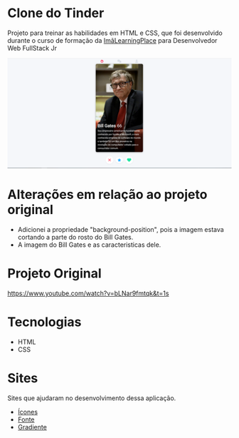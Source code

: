 # Clone do Tinder

<p>Projeto para treinar as habilidades em HTML e CSS, que foi desenvolvido durante o curso de formação da <a href="https://imalearningplace.com/" target="_blank">ImãLearningPlace</a> para Desenvolvedor Web FullStack Jr</p>

<img src="./img/telaPrincipal.png"/>

</br>

<h1>Alterações em relação ao projeto original</h1>

<ul>
    <li>Adicionei a propriedade "background-position", pois a imagem estava cortando a parte do rosto do Bill Gates.</li>
    <li>A imagem do Bill Gates e as caracteristicas dele.</li>
</ul>


<h1>Projeto Original</h1>

https://www.youtube.com/watch?v=bLNar9fmtqk&t=1s

<h1>Tecnologias</h1>

<ul>
    <li>HTML</li>
    <li>CSS</li>
</ul>

<h1>Sites </h1>

<p>Sites que ajudaram no desenvolvimento dessa aplicação.</p>

<ul>
    <li><a href="https://fontawesome.com/" target="_blank">Ícones</a></li>
    <li><a href="https://fonts.google.com/" target="_blank">Fonte</a></li>
    <li><a href="https://cssgradient.io/" target="_blank">Gradiente</a></li>
</ul>



